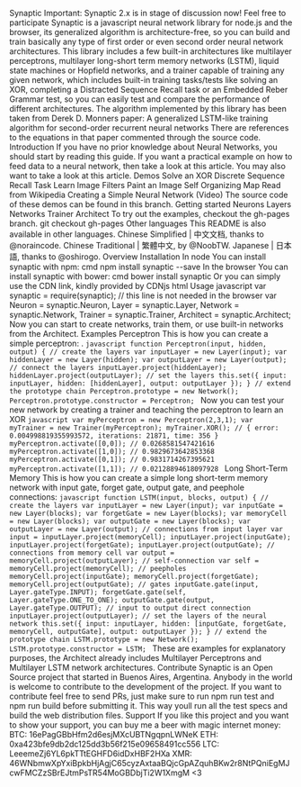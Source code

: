 Synaptic Important: Synaptic 2.x is in stage of discussion now! Feel free to participate Synaptic is a javascript neural network library for node.js and the browser, its generalized algorithm is architecture-free, so you can build and train basically any type of first order or even second order neural network architectures. This library includes a few built-in architectures like multilayer perceptrons, multilayer long-short term memory networks (LSTM), liquid state machines or Hopfield networks, and a trainer capable of training any given network, which includes built-in training tasks/tests like solving an XOR, completing a Distracted Sequence Recall task or an Embedded Reber Grammar test, so you can easily test and compare the performance of different architectures. The algorithm implemented by this library has been taken from Derek D. Monners paper: A generalized LSTM-like training algorithm for second-order recurrent neural networks There are references to the equations in that paper commented through the source code. Introduction If you have no prior knowledge about Neural Networks, you should start by reading this guide. If you want a practical example on how to feed data to a neural network, then take a look at this article. You may also want to take a look at this article. Demos Solve an XOR Discrete Sequence Recall Task Learn Image Filters Paint an Image Self Organizing Map Read from Wikipedia Creating a Simple Neural Network (Video) The source code of these demos can be found in this branch. Getting started Neurons Layers Networks Trainer Architect To try out the examples, checkout the gh-pages branch. git checkout gh-pages Other languages This README is also available in other languages. Chinese Simplified | 中文文档, thanks to @noraincode. Chinese Traditional | 繁體中文, by @NoobTW. Japanese | 日本語, thanks to @oshirogo. Overview Installation In node You can install synaptic with npm: cmd npm install synaptic --save In the browser You can install synaptic with bower: cmd bower install synaptic Or you can simply use the CDN link, kindly provided by CDNjs html <script src="https://cdnjs.cloudflare.com/ajax/libs/synaptic/1.1.4/synaptic.js"></script> Usage javascript var synaptic = require(synaptic); // this line is not needed in the browser var Neuron = synaptic.Neuron, Layer = synaptic.Layer, Network = synaptic.Network, Trainer = synaptic.Trainer, Architect = synaptic.Architect; Now you can start to create networks, train them, or use built-in networks from the Architect. Examples Perceptron This is how you can create a simple perceptron: . ```javascript function Perceptron(input, hidden, output) { // create the layers var inputLayer = new Layer(input); var hiddenLayer = new Layer(hidden); var outputLayer = new Layer(output); // connect the layers inputLayer.project(hiddenLayer); hiddenLayer.project(outputLayer); // set the layers this.set({ input: inputLayer, hidden: [hiddenLayer], output: outputLayer }); } // extend the prototype chain Perceptron.prototype = new Network(); Perceptron.prototype.constructor = Perceptron; ``` Now you can test your new network by creating a trainer and teaching the perceptron to learn an XOR ```javascript var myPerceptron = new Perceptron(2,3,1); var myTrainer = new Trainer(myPerceptron); myTrainer.XOR(); // { error: 0.004998819355993572, iterations: 21871, time: 356 } myPerceptron.activate([0,0]); // 0.0268581547421616 myPerceptron.activate([1,0]); // 0.9829673642853368 myPerceptron.activate([0,1]); // 0.9831714267395621 myPerceptron.activate([1,1]); // 0.02128894618097928 ``` Long Short-Term Memory This is how you can create a simple long short-term memory network with input gate, forget gate, output gate, and peephole connections: ```javascript function LSTM(input, blocks, output) { // create the layers var inputLayer = new Layer(input); var inputGate = new Layer(blocks); var forgetGate = new Layer(blocks); var memoryCell = new Layer(blocks); var outputGate = new Layer(blocks); var outputLayer = new Layer(output); // connections from input layer var input = inputLayer.project(memoryCell); inputLayer.project(inputGate); inputLayer.project(forgetGate); inputLayer.project(outputGate); // connections from memory cell var output = memoryCell.project(outputLayer); // self-connection var self = memoryCell.project(memoryCell); // peepholes memoryCell.project(inputGate); memoryCell.project(forgetGate); memoryCell.project(outputGate); // gates inputGate.gate(input, Layer.gateType.INPUT); forgetGate.gate(self, Layer.gateType.ONE_TO_ONE); outputGate.gate(output, Layer.gateType.OUTPUT); // input to output direct connection inputLayer.project(outputLayer); // set the layers of the neural network this.set({ input: inputLayer, hidden: [inputGate, forgetGate, memoryCell, outputGate], output: outputLayer }); } // extend the prototype chain LSTM.prototype = new Network(); LSTM.prototype.constructor = LSTM; ``` These are examples for explanatory purposes, the Architect already includes Multilayer Perceptrons and Multilayer LSTM network architectures. Contribute Synaptic is an Open Source project that started in Buenos Aires, Argentina. Anybody in the world is welcome to contribute to the development of the project. If you want to contribute feel free to send PRs, just make sure to run npm run test and npm run build before submitting it. This way youll run all the test specs and build the web distribution files. Support If you like this project and you want to show your support, you can buy me a beer with magic internet money: BTC: 16ePagGBbHfm2d6esjMXcUBTNgqpnLWNeK ETH: 0xa423bfe9db2dc125dd3b56f215e09658491cc556 LTC: LeeemeZj6YL6pkTTtEGHFD6idDxHBF2HXa XMR: 46WNbmwXpYxiBpkbHjAgjC65cyzAxtaaBQjcGpAZquhBKw2r8NtPQniEgMJcwFMCZzSBrEJtmPsTR54MoGBDbjTi2W1XmgM <3